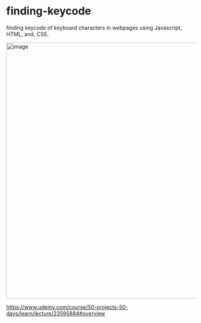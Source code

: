 # finding-keycode
finding keycode of keyboard characters in webpages using Javascript, HTML, and, CSS.

<img width="681" alt="image" src="https://github.com/turgutguvenc/finding-keycode/assets/63226091/15f994be-9595-48ca-9fe3-247442e2cf41">

https://www.udemy.com/course/50-projects-50-days/learn/lecture/23595884#overview
